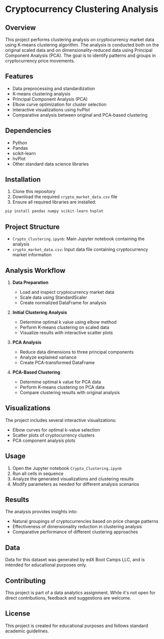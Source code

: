 # Cryptocurrency Clustering Analysis

## Overview
This project performs clustering analysis on cryptocurrency market data using K-means clustering algorithm. The analysis is conducted both on the original scaled data and on dimensionality-reduced data using Principal Component Analysis (PCA). The goal is to identify patterns and groups in cryptocurrency price movements.

## Features
- Data preprocessing and standardization
- K-means clustering analysis
- Principal Component Analysis (PCA)
- Elbow curve optimization for cluster selection
- Interactive visualizations using hvPlot
- Comparative analysis between original and PCA-based clustering

## Dependencies
- Python
- Pandas
- scikit-learn
- hvPlot
- Other standard data science libraries

## Installation
1. Clone this repository
2. Download the required `crypto_market_data.csv` file
3. Ensure all required libraries are installed:
```python
pip install pandas numpy scikit-learn hvplot
```

## Project Structure
- `Crypto_Clustering.ipynb`: Main Jupyter notebook containing the analysis
- `crypto_market_data.csv`: Input data file containing cryptocurrency market information

## Analysis Workflow
1. **Data Preparation**
   - Load and inspect cryptocurrency market data
   - Scale data using StandardScaler
   - Create normalized DataFrame for analysis

2. **Initial Clustering Analysis**
   - Determine optimal k value using elbow method
   - Perform K-means clustering on scaled data
   - Visualize results with interactive scatter plots

3. **PCA Analysis**
   - Reduce data dimensions to three principal components
   - Analyze explained variance
   - Create PCA-transformed DataFrame

4. **PCA-Based Clustering**
   - Determine optimal k value for PCA data
   - Perform K-means clustering on PCA data
   - Compare clustering results with original analysis

## Visualizations
The project includes several interactive visualizations:
- Elbow curves for optimal k-value selection
- Scatter plots of cryptocurrency clusters
- PCA component analysis plots

## Usage
1. Open the Jupyter notebook `Crypto_Clustering.ipynb`
2. Run all cells in sequence
3. Analyze the generated visualizations and clustering results
4. Modify parameters as needed for different analysis scenarios

## Results
The analysis provides insights into:
- Natural groupings of cryptocurrencies based on price change patterns
- Effectiveness of dimensionality reduction in clustering analysis
- Comparative performance of different clustering approaches

## Data
Data for this dataset was generated by edX Boot Camps LLC, and is intended for educational purposes only.

## Contributing
This project is part of a data analytics assignment. While it's not open for direct contributions, feedback and suggestions are welcome.

## License
This project is created for educational purposes and follows standard academic guidelines.
